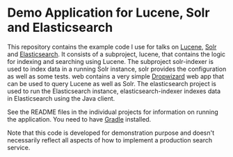 Demo Application for Lucene, Solr and Elasticsearch
===================================

This repository contains the example code I use for talks on [Lucene](http://lucene.apache.org), [Solr](http://lucene.apache.org/solr) and [Elasticsearch](http://elasticsearch.org). It consists of a subproject, lucene, that contains the logic for indexing and searching using Lucene. The subproject solr-indexer is used to index data in a running Solr instance, solr provides the configuration as well as some tests. web contains a very simple [Dropwizard](http://dropwizard.codahale.com) web app that can be used to query Lucene as well as Solr. The elasticsearch project is used to run the Elasticsearch instance, elasticsearch-indexer indexes data in Elasticsearch using the Java client.

See the README files in the individual projects for information on running the application. You need to have [Gradle](http://gradle.org) installed.

Note that this code is developed for demonstration purpose and doesn't necessarily reflect all aspects of how to implement a production search service.
